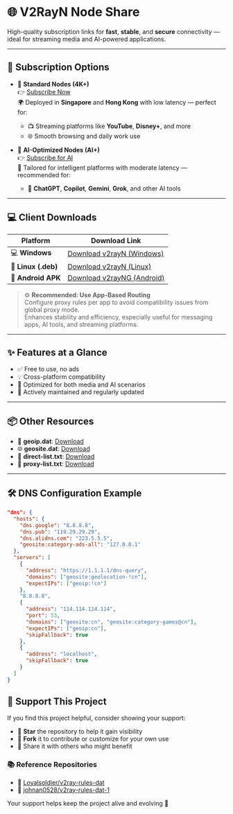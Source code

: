 # 🌐 V2RayN Node Share

High-quality subscription links for **fast**, **stable**, and **secure** connectivity — ideal for streaming media and AI-powered applications.

---

## 🔗 Subscription Options

- 🔹 **Standard Nodes (4K+)**  
  👉 [Subscribe Now](https://raw.githubusercontent.com/DaBao-Lee/V2RayN-NodeShare/main/base64)  
  🌍 Deployed in **Singapore** and **Hong Kong** with low latency — perfect for:
  - 📺 Streaming platforms like **YouTube**, **Disney+**, and more  
  - 🌐 Smooth browsing and daily work use

- 🤖 **AI-Optimized Nodes (AI+)**  
  👉 [Subscribe for AI](https://raw.githubusercontent.com/DaBao-Lee/V2RayN-NodeShare/main/base64-AI)  
  🧠 Tailored for intelligent platforms with moderate latency — recommended for:
  - 💬 **ChatGPT**, **Copilot**, **Gemini**, **Grok**, and other AI tools

---

## 💻 Client Downloads

| Platform         | Download Link |
|------------------|---------------|
| 💻 **Windows**      | [Download v2rayN (Windows)](https://github.com/2dust/v2rayN/releases) |
| 🐧 **Linux (.deb)** | [Download v2rayN (Linux)](https://github.com/2dust/v2rayN/releases) |
| 📱 **Android APK**  | [Download v2rayNG (Android)](https://github.com/2dust/v2rayNG/releases) |  
> ⚙️ **Recommended: Use App-Based Routing**  
> Configure proxy rules per app to avoid compatibility issues from global proxy mode.  
> Enhances stability and efficiency, especially useful for messaging apps, AI tools, and streaming platforms.

---

## ✨ Features at a Glance

- ✅ Free to use, no ads  
- 💡 Cross-platform compatibility  
- 🚀 Optimized for both media and AI scenarios  
- 🔄 Actively maintained and regularly updated  

---

## 📦 Other Resources

- 📍 **geoip.dat**: [Download](https://github.com/Loyalsoldier/v2ray-rules-dat/releases/latest/download/geoip.dat)  
- 🌐 **geosite.dat**: [Download](https://github.com/Loyalsoldier/v2ray-rules-dat/releases/latest/download/geosite.dat)  
- 📃 **direct-list.txt**: [Download](https://raw.githubusercontent.com/Loyalsoldier/v2ray-rules-dat/release/direct-list.txt)  
- 🔐 **proxy-list.txt**: [Download](https://raw.githubusercontent.com/Loyalsoldier/v2ray-rules-dat/release/proxy-list.txt)

---

## 🛠 DNS Configuration Example

> 
```json
"dns": {
  "hosts": {
    "dns.google": "8.8.8.8",
    "dns.pub": "119.29.29.29",
    "dns.alidns.com": "223.5.5.5",
    "geosite:category-ads-all": "127.0.0.1"
  },
  "servers": [
    {
      "address": "https://1.1.1.1/dns-query",
      "domains": ["geosite:geolocation-!cn"],
      "expectIPs": ["geoip:!cn"]
    },
    "8.8.8.8",
    {
      "address": "114.114.114.114",
      "port": 53,
      "domains": ["geosite:cn", "geosite:category-games@cn"],
      "expectIPs": ["geoip:cn"],
      "skipFallback": true
    },
    {
      "address": "localhost",
      "skipFallback": true
    }
  ]
}
```

## 🙌 Support This Project

If you find this project helpful, consider showing your support:

- 🌟 **Star** the repository to help it gain visibility  
- 🍴 **Fork** it to contribute or customize for your own use  
- 💬 Share it with others who might benefit

### 📚 Reference Repositories

- 🔗 [Loyalsoldier/v2ray-rules-dat](https://github.com/Loyalsoldier/v2ray-rules-dat)  
- 🔗 [johnan0528/v2ray-rules-dat-1](https://github.com/johnan0528/v2ray-rules-dat-1)

Your support helps keep the project alive and evolving 🚀

